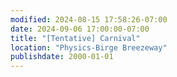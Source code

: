 ```yaml
---
modified: 2024-08-15 17:58:26-07:00
date: 2024-09-06 17:00:00-07:00
title: "[Tentative] Carnival"
location: "Physics-Birge Breezeway"
publishdate: 2000-01-01
---
```




